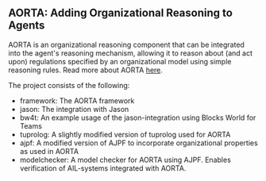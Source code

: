AORTA: Adding Organizational Reasoning to Agents
------
AORTA is an organizational reasoning component that can be integrated into the agent's reasoning mechanism, allowing it to reason about (and act upon) regulations specified by an organizational model using simple reasoning rules.
Read more about AORTA [here](http://www2.compute.dtu.dk/~ascje/AORTA/).

The project consists of the following:
* framework: The AORTA framework
* jason: The integration with Jason
* bw4t: An example usage of the jason-integration using Blocks World for Teams
* tuprolog: A slightly modified version of tuprolog used for AORTA
* ajpf: A modified version of AJPF to incorporate organizational properties as used in AORTA
* modelchecker: A model checker for AORTA using AJPF. Enables verification of AIL-systems integrated with AORTA.